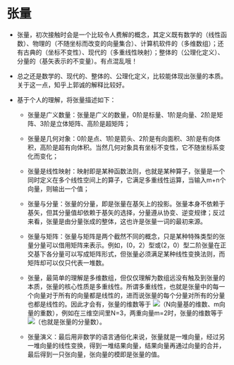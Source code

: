 # 张量

- 张量，初次接触时会是一个比较令人费解的概念，其定义既有数学的（线性函数）、物理的（不随坐标而改变的向量集合）、计算机软件的（多维数组）；还有古典的（坐标不变性）、现代的（多重线性映射）；整体的（公理化定义）、分量的（基矢表示的不变量）。有点混乱哦！

- 总之还是数学的、现代的、整体的、公理化定义，比较能体现出张量的本质。关于这一点，知乎上郭诚的解释比较好。


- 基于个人的理解，将张量描述如下：

    - 张量是广义数量：张量是广义的数量，0阶是标量、1阶是向量、2阶是矩阵、3阶是立体矩阵、高阶是超矩阵；

    - 张量是几何对象：0阶是点、1阶是箭头、2阶是有向面积、3阶是有向体积，高阶是超有向体积。当然几何对象具有坐标不变性，它不随坐标系变化而变化；

    - 张量是线性映射：映射即是某种函数法则，也就是某种算子，张量是一个同时定义在多个线性空间上的算子，它满足多重线性运算，当输入m+n个向量，则输出一个值；

    - 张量与分量：张量的分量，即是张量在基矢上的投影。张量本身不依赖于基矢，但其分量值却依赖于基矢的选择，分量遵从协变、逆变规律；反过来看，张量是由分量张成的整体，这也许是张量一词的最初来源。

    - 张量与矩阵：张量与矩阵是两个截然不同的概念，只是某种特殊类型的张量分量可以借用矩阵来表示。例如，(0，2）型或(2，0）型二阶张量在正交基下各分量可以写成矩阵形式，但张量必须满足某种线性变换法则，而矩阵却可以仅只代表一堆数。

    - 张量，最简单的理解是多维数组，但仅仅理解为数组远没有触及到张量的本质，张量的核心性质是多重线性。所谓多重线性，也就是张量中的每一个向量对于所有的向量都是线性的，进而说张量的每个分量对所有的分量也都是线性的。因此才会有，张量的维数等于 ![](https://pad.degrowth.net/uploads/upload_cde858c20b00207c53fe1d961d823e16.png)（N向量基的维数、m向量的重数），例如在三维空间里N=3，两重向量m=2时，张量的维数等于 ![](https://pad.degrowth.net/uploads/upload_7e4e3bb1856c6184ed0fbe344366965f.png)（也就是张量的分量数）。

    - 张量演义：最后用非数学的语言通俗化来说，张量就是一堆向量，经过另一堆向量的线性变换，得到一堆结果向量，结果向量再通过向量的合并，最后得到一只张向量，张向量的模即是张量的值。
